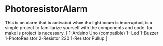# PhotoresistorAlarm

This is an alarm that is activated when the light beam is interrupted, is a simple project to familiarize yourself with the components and code.
for make is project is necessary. [
1-Arduino Uno (compatible)
1- Led
1-Buzzer
1-PhotoResistor
2-Resistor 220
1-Resistor Pullup
]
